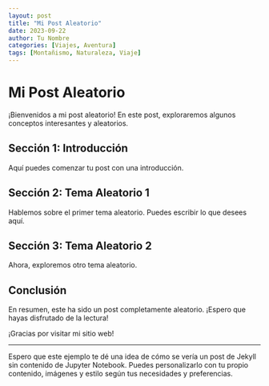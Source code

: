 ```yaml
---
layout: post
title: "Mi Post Aleatorio"
date: 2023-09-22
author: Tu Nombre
categories: [Viajes, Aventura]
tags: [Montañismo, Naturaleza, Viaje]
---
```


# Mi Post Aleatorio

¡Bienvenidos a mi post aleatorio! En este post, exploraremos algunos conceptos interesantes y aleatorios.

## Sección 1: Introducción

Aquí puedes comenzar tu post con una introducción.

## Sección 2: Tema Aleatorio 1

Hablemos sobre el primer tema aleatorio. Puedes escribir lo que desees aquí.

## Sección 3: Tema Aleatorio 2

Ahora, exploremos otro tema aleatorio.

## Conclusión

En resumen, este ha sido un post completamente aleatorio. ¡Espero que hayas disfrutado de la lectura!

¡Gracias por visitar mi sitio web!



---

Espero que este ejemplo te dé una idea de cómo se vería un post de Jekyll sin contenido de Jupyter Notebook. Puedes personalizarlo con tu propio contenido, imágenes y estilo según tus necesidades y preferencias.
